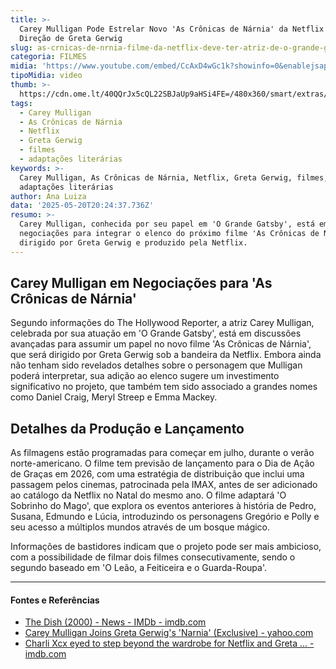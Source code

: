 ```yaml
---
title: >-
  Carey Mulligan Pode Estrelar Novo 'As Crônicas de Nárnia' da Netflix com
  Direção de Greta Gerwig
slug: as-crnicas-de-nrnia-filme-da-netflix-deve-ter-atriz-de-o-grande-gatsby
categoria: FILMES
midia: 'https://www.youtube.com/embed/CcAxD4wGc1k?showinfo=0&enablejsapi=1'
tipoMidia: video
thumb: >-
  https://cdn.ome.lt/40QQrJx5cQL22SBJaUp9aHSi4FE=/480x360/smart/extras/conteudos/Captura_de_tela_2025-05-20_162136.png
tags:
  - Carey Mulligan
  - As Crônicas de Nárnia
  - Netflix
  - Greta Gerwig
  - filmes
  - adaptações literárias
keywords: >-
  Carey Mulligan, As Crônicas de Nárnia, Netflix, Greta Gerwig, filmes,
  adaptações literárias
author: Ana Luiza
data: '2025-05-20T20:24:37.736Z'
resumo: >-
  Carey Mulligan, conhecida por seu papel em 'O Grande Gatsby', está em
  negociações para integrar o elenco do próximo filme 'As Crônicas de Nárnia',
  dirigido por Greta Gerwig e produzido pela Netflix.
---
```


## Carey Mulligan em Negociações para 'As Crônicas de Nárnia'

Segundo informações do The Hollywood Reporter, a atriz Carey Mulligan, celebrada por sua atuação em 'O Grande Gatsby', está em discussões avançadas para assumir um papel no novo filme 'As Crônicas de Nárnia', que será dirigido por Greta Gerwig sob a bandeira da Netflix. Embora ainda não tenham sido revelados detalhes sobre o personagem que Mulligan poderá interpretar, sua adição ao elenco sugere um investimento significativo no projeto, que também tem sido associado a grandes nomes como Daniel Craig, Meryl Streep e Emma Mackey.

## Detalhes da Produção e Lançamento

As filmagens estão programadas para começar em julho, durante o verão norte-americano. O filme tem previsão de lançamento para o Dia de Ação de Graças em 2026, com uma estratégia de distribuição que inclui uma passagem pelos cinemas, patrocinada pela IMAX, antes de ser adicionado ao catálogo da Netflix no Natal do mesmo ano. O filme adaptará 'O Sobrinho do Mago', que explora os eventos anteriores à história de Pedro, Susana, Edmundo e Lúcia, introduzindo os personagens Gregório e Polly e seu acesso a múltiplos mundos através de um bosque mágico.

Informações de bastidores indicam que o projeto pode ser mais ambicioso, com a possibilidade de filmar dois filmes consecutivamente, sendo o segundo baseado em 'O Leão, a Feiticeira e o Guarda-Roupa'.

---

#### Fontes e Referências

- [The Dish (2000) - News - IMDb - imdb.com](https://www.imdb.com/title/tt0205873/news/)
- [Carey Mulligan Joins Greta Gerwig's 'Narnia' (Exclusive) - yahoo.com](https://www.yahoo.com/entertainment/articles/carey-mulligan-joins-greta-gerwig-190000377.html)
- [Charli Xcx eyed to step beyond the wardrobe for Netflix and Greta ... - imdb.com](https://www.imdb.com/news/ni65166173/?ref_=nm_nwr_1)
